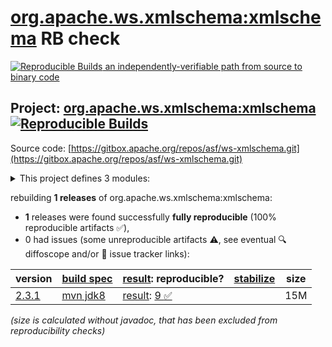 [org.apache.ws.xmlschema:xmlschema](https://central.sonatype.com/artifact/org.apache.ws.xmlschema/xmlschema/versions) RB check
=======

[![Reproducible Builds](https://reproducible-builds.org/images/logos/rb.svg) an independently-verifiable path from source to binary code](https://reproducible-builds.org/)

## Project: [org.apache.ws.xmlschema:xmlschema](https://central.sonatype.com/artifact/org.apache.ws.xmlschema/xmlschema/versions) [![Reproducible Builds](https://img.shields.io/endpoint?url=https://raw.githubusercontent.com/jvm-repo-rebuild/reproducible-central/master/content/org/apache/ws/xmlschema/xmlschema/badge.json)](https://github.com/jvm-repo-rebuild/reproducible-central/blob/master/content/org/apache/ws/xmlschema/xmlschema/README.md)

Source code: [https://gitbox.apache.org/repos/asf/ws-xmlschema.git](https://gitbox.apache.org/repos/asf/ws-xmlschema.git)

<details><summary>This project defines 3 modules:</summary>

* [org.apache.ws.xmlschema:xmlschema](https://central.sonatype.com/artifact/org.apache.ws.xmlschema/xmlschema/overview)
* [org.apache.ws.xmlschema:xmlschema-core](https://central.sonatype.com/artifact/org.apache.ws.xmlschema/xmlschema-core/overview)
* [org.apache.ws.xmlschema:xmlschema-walker](https://central.sonatype.com/artifact/org.apache.ws.xmlschema/xmlschema-walker/overview)
</details>

rebuilding **1 releases** of org.apache.ws.xmlschema:xmlschema:
- **1** releases were found successfully **fully reproducible** (100% reproducible artifacts :white_check_mark:),
- 0 had issues (some unreproducible artifacts :warning:, see eventual :mag: diffoscope and/or :memo: issue tracker links):

| version | [build spec](/BUILDSPEC.md) | [result](https://reproducible-builds.org/docs/jvm/): reproducible? | [stabilize](https://github.com/google/oss-rebuild/blob/main/cmd/stabilize/README.md) | size |
| -- | --------- | ------ | ------ | -- |
| [2.3.1](https://central.sonatype.com/artifact/org.apache.ws.xmlschema/xmlschema/2.3.1/pom) | [mvn jdk8](xmlschema-2.3.1.buildspec) | [result](xmlschema-2.3.1.buildinfo): [9 :white_check_mark: ](xmlschema-2.3.1.buildcompare) | | 15M |

<i>(size is calculated without javadoc, that has been excluded from reproducibility checks)</i>
